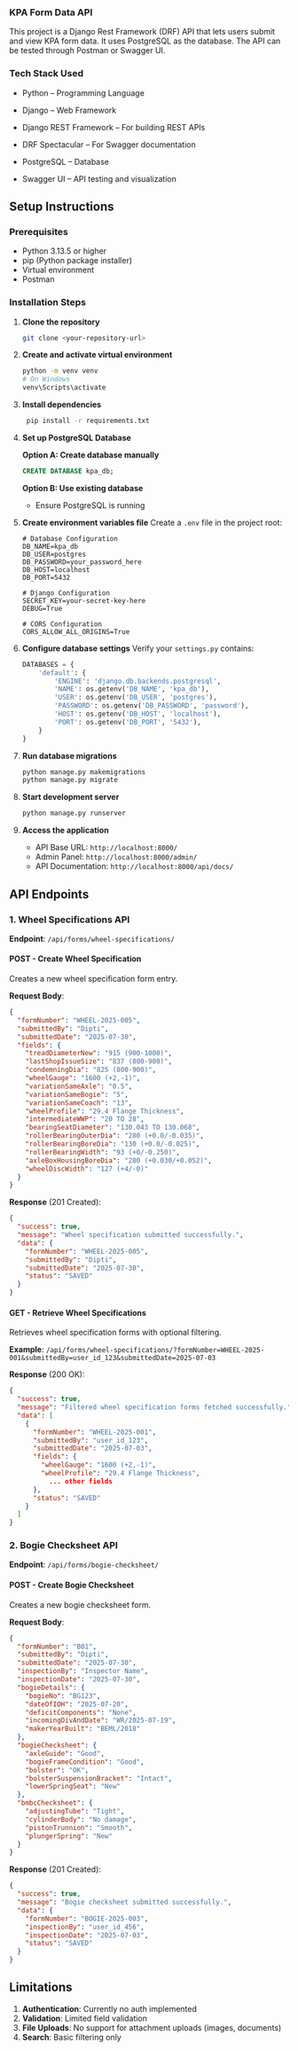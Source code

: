 ### KPA Form Data API

This project is a Django Rest Framework (DRF) API that lets users submit and view KPA form data. It uses PostgreSQL as the database. The API can be tested through Postman or Swagger UI.

### Tech Stack Used

- Python – Programming Language

- Django – Web Framework

- Django REST Framework – For building REST APIs

- DRF Spectacular – For Swagger documentation

- PostgreSQL – Database

- Swagger UI – API testing and visualization


## Setup Instructions

### Prerequisites
- Python 3.13.5 or higher
- pip (Python package installer)
- Virtual environment 
- Postman

### Installation Steps

1. **Clone the repository**
   ```bash
   git clone <your-repository-url>
   ```

2. **Create and activate virtual environment**
   ```bash
   python -m venv venv
   # On Windows
   venv\Scripts\activate
   ```

3. **Install dependencies**
   ```bash
    pip install -r requirements.txt
   ```

4. **Set up PostgreSQL Database**
   
   **Option A: Create database manually**
   ```sql
   CREATE DATABASE kpa_db;
   ```
   
   **Option B: Use existing database**
   - Ensure PostgreSQL is running
  
     

5. **Create environment variables file**
   Create a `.env` file in the project root:
   ```env
   # Database Configuration
   DB_NAME=kpa_db
   DB_USER=postgres
   DB_PASSWORD=your_password_here
   DB_HOST=localhost
   DB_PORT=5432
   
   # Django Configuration
   SECRET_KEY=your-secret-key-here
   DEBUG=True
   
   # CORS Configuration
   CORS_ALLOW_ALL_ORIGINS=True
   ```

6. **Configure database settings**
   Verify your `settings.py` contains:
   ```python
   DATABASES = {
       'default': {
           'ENGINE': 'django.db.backends.postgresql',
           'NAME': os.getenv('DB_NAME', 'kpa_db'),
           'USER': os.getenv('DB_USER', 'postgres'),
           'PASSWORD': os.getenv('DB_PASSWORD', 'password'),
           'HOST': os.getenv('DB_HOST', 'localhost'),
           'PORT': os.getenv('DB_PORT', '5432'),
       }
   }
   ```

4. **Run database migrations**
   ```bash
   python manage.py makemigrations
   python manage.py migrate
   ```

5. **Start development server**
   ```bash
   python manage.py runserver
   ```

7. **Access the application**
   - API Base URL: `http://localhost:8000/`
   - Admin Panel: `http://localhost:8000/admin/`
   - API Documentation: `http://localhost:8000/api/docs/`

## API Endpoints

### 1. Wheel Specifications API

**Endpoint**: `/api/forms/wheel-specifications/`

#### POST - Create Wheel Specification
Creates a new wheel specification form entry.

**Request Body**:
```json
{
  "formNumber": "WHEEL-2025-005",
  "submittedBy": "Dipti",
  "submittedDate": "2025-07-30",
  "fields": {
    "treadDiameterNew": "915 (900-1000)",
    "lastShopIssueSize": "837 (800-900)",
    "condemningDia": "825 (800-900)",
    "wheelGauge": "1600 (+2,-1)",
    "variationSameAxle": "0.5",
    "variationSameBogie": "5",
    "variationSameCoach": "13",
    "wheelProfile": "29.4 Flange Thickness",
    "intermediateWWP": "20 TO 28",
    "bearingSeatDiameter": "130.043 TO 130.068",
    "rollerBearingOuterDia": "280 (+0.0/-0.035)",
    "rollerBearingBoreDia": "130 (+0.0/-0.025)",
    "rollerBearingWidth": "93 (+0/-0.250)",
    "axleBoxHousingBoreDia": "280 (+0.030/+0.052)",
    "wheelDiscWidth": "127 (+4/-0)"
  }
}
```

**Response** (201 Created):
```json
{
  "success": true,
  "message": "Wheel specification submitted successfully.",
  "data": {
    "formNumber": "WHEEL-2025-005",
    "submittedBy": "Dipti",
    "submittedDate": "2025-07-30",
    "status": "SAVED"
  }
}
```

#### GET - Retrieve Wheel Specifications
Retrieves wheel specification forms with optional filtering.

**Example**: `/api/forms/wheel-specifications/?formNumber=WHEEL-2025-001&submittedBy=user_id_123&submittedDate=2025-07-03`

**Response** (200 OK):
```json
{
  "success": true,
  "message": "Filtered wheel specification forms fetched successfully.",
  "data": [
    {
      "formNumber": "WHEEL-2025-001",
      "submittedBy": "user_id_123",
      "submittedDate": "2025-07-03",
      "fields": {
        "wheelGauge": "1600 (+2,-1)",
        "wheelProfile": "29.4 Flange Thickness",
          ... other fields
      },
      "status": "SAVED"
    }
  ]
}
```

### 2. Bogie Checksheet API

**Endpoint**: `/api/forms/bogie-checksheet/`

#### POST - Create Bogie Checksheet
Creates a new bogie checksheet form.

**Request Body**:
```json
{
  "formNumber": "B01",
  "submittedBy": "Dipti",
  "submittedDate": "2025-07-30",
  "inspectionBy": "Inspector Name",
  "inspectionDate": "2025-07-30",
  "bogieDetails": {
    "bogieNo": "BG123",
    "dateOfIOH": "2025-07-20",
    "deficitComponents": "None",
    "incomingDivAndDate": "WR/2025-07-19",
    "makerYearBuilt": "BEML/2018"
  },
  "bogieChecksheet": {
    "axleGuide": "Good",
    "bogieFrameCondition": "Good",
    "bolster": "OK",
    "bolsterSuspensionBracket": "Intact",
    "lowerSpringSeat": "New"
  },
  "bmbcChecksheet": {
    "adjustingTube": "Tight",
    "cylinderBody": "No damage",
    "pistonTrunnion": "Smooth",
    "plungerSpring": "New"
  }
}
```

**Response** (201 Created):
```json
{
  "success": true,
  "message": "Bogie checksheet submitted successfully.",
  "data": {
    "formNumber": "BOGIE-2025-003",
    "inspectionBy": "user_id_456",
    "inspectionDate": "2025-07-03",
    "status": "SAVED"
  }
}
```


## Limitations

1. **Authentication**: Currently no auth implemented
2. **Validation**: Limited field validation 
3. **File Uploads**: No support for attachment uploads (images, documents)
4. **Search**: Basic filtering only 



